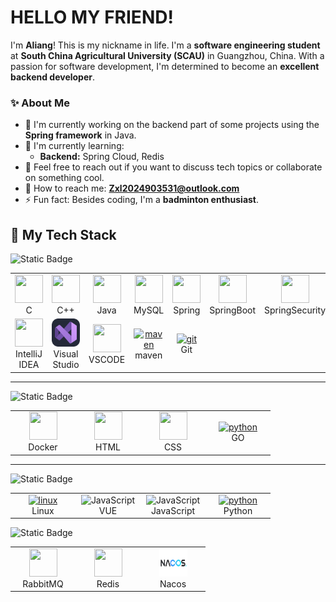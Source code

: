 
# HELLO MY FRIEND!  
I'm **Aliang**! This is my nickname in life. I'm a **software engineering student** at **South China Agricultural University (SCAU)** in Guangzhou, China. With a passion for software development, I'm determined to become an **excellent backend developer**.

### ✨ About Me
- 🔭 I'm currently working on the backend part of some projects using the **Spring framework** in Java.  
- 🌱 I'm currently learning:  
  - **Backend:** Spring Cloud, Redis  
- 💬 Feel free to reach out if you want to discuss tech topics or collaborate on something cool.  
- 📧 How to reach me: **Zxl2024903531@outlook.com**  
- ⚡ Fun fact: Besides coding, I'm a **badminton enthusiast**.  

## 🚀 My Tech Stack  
![Static Badge](https://img.shields.io/badge/Level-Skilled-blue?style=flat)

<table>
  <tr>
    <td align="center" width="90">
      <img src="https://skillicons.dev/icons?i=c" width="45" height="45"/>
      <br/> C
    </td>
    <td align="center" width="90">
      <img src="https://skillicons.dev/icons?i=cpp" width="45" height="45"/>
      <br/> C++
    </td>
    <td align="center" width="90">
      <img src="https://skillicons.dev/icons?i=java" width="45" height="45"/>
      <br/> Java
    </td>
    <td align="center" width="90">
      <img src="https://skillicons.dev/icons?i=mysql" width="45" height="45"/>
      <br/> MySQL
    </td>
    <td align="center" width="90">
      <img src="https://skillicons.dev/icons?i=spring" width="45" height="45"/>
      <br/> Spring
    </td>
      <td align="center" width="90">
      <img src="https://spring.io/img/projects/spring-boot.svg" width="45" height="45"/>
      <br/> SpringBoot
    </td>
        </td>
      <td align="center" width="90">
      <img src="https://spring.io/img/projects/spring-security.svg" width="45" height="45"/>
      <br/> SpringSecurity
    </td>
  <td align="center" width="90">
      <img src="https://spring.io/img/projects/spring-cloud.svg" width="45" height="45"/>
      <br/> SpringCloud
    </td>
  </tr>
  <tr>
    <td align="center" width="90">
      <img src="https://skillicons.dev/icons?i=idea" width="45" height="45"/>
      <br/> IntelliJ IDEA
    </td>
      <td align="center" width="90">
      <img src="https://raw.githubusercontent.com/tandpfun/skill-icons/65dea6c4eaca7da319e552c09f4cf5a9a8dab2c8/icons/VisualStudio-Dark.svg" width="45" height="45"/>
      <br/> Visual Studio
    </td>
          <td align="center" width="90">
      <img src="https://skillicons.dev/icons?i=vscode" width="45" height="45"/>
      <br/> VSCODE
    </td>
     <td align="center" width="90">
            <a href="#my-tech-stack-">
                <img src="https://skillicons.dev/icons?i=maven" alt="maven" width="45" height="45" />
            </a>
            <br/> maven
        </td>
     <td align="center" width="90">
            <a href="#my-tech-stack-">
                <img src="https://skillicons.dev/icons?i=git" alt="git" width="45" height="45" />
            </a>
            <br/> Git
        </td>
  </tr>
   
</table>

---

![Static Badge](https://img.shields.io/badge/Level-On%20Average-yellow?style=flat)

<table>
  <tr>
    <td align="center" width="90">
      <img src="https://skillicons.dev/icons?i=docker" width="45" height="45"/>
      <br/> Docker
    </td>
        <td align="center" width="90">
            <img src="https://skillicons.dev/icons?i=html" width="45" height="45"/>
            <br/> HTML
        </td>
        <td align="center" width="90">
            <img src="https://skillicons.dev/icons?i=css" width="45" height="45"/>
            <br/> CSS
        </td>
        <td align="center" width="90">
            <a href="#my-tech-stack-">
                <img src="https://skillicons.dev/icons?i=go" alt="python" width="45" height="45" />
            </a>
            <br/> GO
        </td>
  </tr>
</table>

---
![Static Badge](https://img.shields.io/badge/Level-Learning-red?style=flat)
<table>
    <tr>
        <td align="center" width="90">
            <a href="#my-tech-stack-">
                <img src="https://skillicons.dev/icons?i=linux" alt="linux" width="45" height="45" />
            </a>
            <br/> Linux
        </td>
       
<td align="center" width="90">
  <img src="https://skillicons.dev/icons?i=vue" alt="JavaScript" width="45" height="45" />
  <br/>VUE
</td>
<td align="center" width="90">
  <img src="https://skillicons.dev/icons?i=javascript" alt="JavaScript" width="45" height="45" />
  <br/>JavaScript
</td>
 <td align="center" width="90">
            <a href="#my-tech-stack-">
                <img src="https://skillicons.dev/icons?i=python" alt="python" width="45" height="45" />
            </a>
            <br/> Python
        </td>
    </tr>
</table>


![Static Badge](https://img.shields.io/badge/Technologies%20I'm%20Familiar%20With-lightgreen?style=flat)

<table>
  <tr>
    <td align="center" width="90">
      <img src="https://skillicons.dev/icons?i=rabbitmq" width="45" height="45"/>
      <br/> RabbitMQ
    </td>
    <td align="center" width="90">
      <img src="https://skillicons.dev/icons?i=redis" width="45" height="45"/>
      <br/> Redis
    </td>
    <td align="center" width="90">
      <img src="https://github.com/nacos-group/nacos-logo/blob/master/Nacos%20LOGO.png?raw=true" width="45" height="45"/>
      <br/> Nacos
    </td>
  </tr>
</table>
